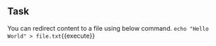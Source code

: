 ## Task

You can redirect content to a file using below command.
`echo "Hello World" > file.txt`{{execute}}
